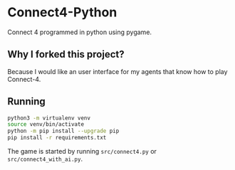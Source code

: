 # Connect4-Python

Connect 4 programmed in python using pygame.

## Why I forked this project?

Because I would like an user interface for my agents that know how to play Connect-4. 

## Running

````bash
python3 -m virtualenv venv
source venv/bin/activate
python -m pip install --upgrade pip
pip install -r requirements.txt
````

The game is started by running `src/connect4.py` or `src/connect4_with_ai.py`. 

